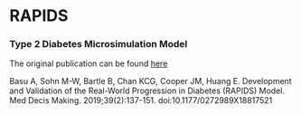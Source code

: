 # RAPIDS
### Type 2 Diabetes Microsimulation Model


The original publication can be found [here](https://journals.sagepub.com/doi/abs/10.1177/0272989X18817521)

Basu A, Sohn M-W, Bartle B, Chan KCG, Cooper JM, Huang E. Development and Validation of the Real-World Progression in Diabetes (RAPIDS) Model. Med Decis Making. 2019;39(2):137-151. doi:10.1177/0272989X18817521
